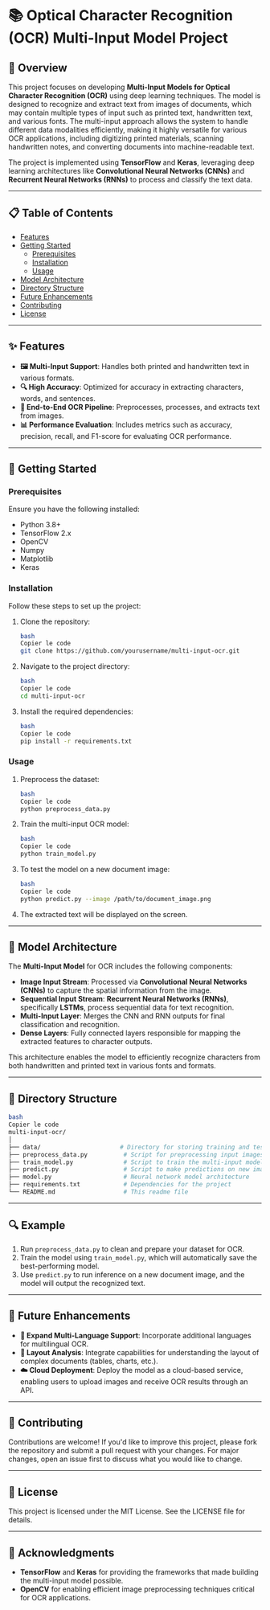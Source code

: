 # 📚 Optical Character Recognition (OCR) Multi-Input Model Project

## 🌟 Overview

This project focuses on developing **Multi-Input Models for Optical Character Recognition (OCR)** using deep learning techniques. The model is designed to recognize and extract text from images of documents, which may contain multiple types of input such as printed text, handwritten text, and various fonts. The multi-input approach allows the system to handle different data modalities efficiently, making it highly versatile for various OCR applications, including digitizing printed materials, scanning handwritten notes, and converting documents into machine-readable text.

The project is implemented using **TensorFlow** and **Keras**, leveraging deep learning architectures like **Convolutional Neural Networks (CNNs)** and **Recurrent Neural Networks (RNNs)** to process and classify the text data.

---

## 📋 Table of Contents

- [Features](https://www.notion.so/124b6f04a80680ff976bd56443416577?pvs=21)
- [Getting Started](https://www.notion.so/124b6f04a80680ff976bd56443416577?pvs=21)
    - [Prerequisites](https://www.notion.so/124b6f04a80680ff976bd56443416577?pvs=21)
    - [Installation](https://www.notion.so/124b6f04a80680ff976bd56443416577?pvs=21)
    - [Usage](https://www.notion.so/124b6f04a80680ff976bd56443416577?pvs=21)
- [Model Architecture](https://www.notion.so/124b6f04a80680ff976bd56443416577?pvs=21)
- [Directory Structure](https://www.notion.so/124b6f04a80680ff976bd56443416577?pvs=21)
- [Future Enhancements](https://www.notion.so/124b6f04a80680ff976bd56443416577?pvs=21)
- [Contributing](https://www.notion.so/124b6f04a80680ff976bd56443416577?pvs=21)
- [License](https://www.notion.so/124b6f04a80680ff976bd56443416577?pvs=21)

---

## ✨ Features

- **🖼️ Multi-Input Support**: Handles both printed and handwritten text in various formats.
- **🔍 High Accuracy**: Optimized for accuracy in extracting characters, words, and sentences.
- **📖 End-to-End OCR Pipeline**: Preprocesses, processes, and extracts text from images.
- **📊 Performance Evaluation**: Includes metrics such as accuracy, precision, recall, and F1-score for evaluating OCR performance.

---

## 🚀 Getting Started

### Prerequisites

Ensure you have the following installed:

- Python 3.8+
- TensorFlow 2.x
- OpenCV
- Numpy
- Matplotlib
- Keras

### Installation

Follow these steps to set up the project:

1. Clone the repository:
    
    ```bash
    bash
    Copier le code
    git clone https://github.com/yourusername/multi-input-ocr.git
    
    ```
    
2. Navigate to the project directory:
    
    ```bash
    bash
    Copier le code
    cd multi-input-ocr
    
    ```
    
3. Install the required dependencies:
    
    ```bash
    bash
    Copier le code
    pip install -r requirements.txt
    
    ```
    

### Usage

1. Preprocess the dataset:
    
    ```bash
    bash
    Copier le code
    python preprocess_data.py
    
    ```
    
2. Train the multi-input OCR model:
    
    ```bash
    bash
    Copier le code
    python train_model.py
    
    ```
    
3. To test the model on a new document image:
    
    ```bash
    bash
    Copier le code
    python predict.py --image /path/to/document_image.png
    
    ```
    
4. The extracted text will be displayed on the screen.

---

## 🧠 Model Architecture

The **Multi-Input Model** for OCR includes the following components:

- **Image Input Stream**: Processed via **Convolutional Neural Networks (CNNs)** to capture the spatial information from the image.
- **Sequential Input Stream**: **Recurrent Neural Networks (RNNs)**, specifically **LSTMs**, process sequential data for text recognition.
- **Multi-Input Layer**: Merges the CNN and RNN outputs for final classification and recognition.
- **Dense Layers**: Fully connected layers responsible for mapping the extracted features to character outputs.

This architecture enables the model to efficiently recognize characters from both handwritten and printed text in various fonts and formats.

---

## 📁 Directory Structure

```bash
bash
Copier le code
multi-input-ocr/
│
├── data/                      # Directory for storing training and testing data
├── preprocess_data.py          # Script for preprocessing input images
├── train_model.py              # Script to train the multi-input model
├── predict.py                  # Script to make predictions on new images
├── model.py                    # Neural network model architecture
├── requirements.txt            # Dependencies for the project
└── README.md                   # This readme file

```

---

## 🔍 Example

1. Run `preprocess_data.py` to clean and prepare your dataset for OCR.
2. Train the model using `train_model.py`, which will automatically save the best-performing model.
3. Use `predict.py` to run inference on a new document image, and the model will output the recognized text.

---

## 🌱 Future Enhancements

- **📜 Expand Multi-Language Support**: Incorporate additional languages for multilingual OCR.
- **📄 Layout Analysis**: Integrate capabilities for understanding the layout of complex documents (tables, charts, etc.).
- **☁️ Cloud Deployment**: Deploy the model as a cloud-based service, enabling users to upload images and receive OCR results through an API.

---

## 🤝 Contributing

Contributions are welcome! If you'd like to improve this project, please fork the repository and submit a pull request with your changes. For major changes, open an issue first to discuss what you would like to change.

---

## 📜 License

This project is licensed under the MIT License. See the LICENSE file for details.

---

## 🙏 Acknowledgments

- **TensorFlow** and **Keras** for providing the frameworks that made building the multi-input model possible.
- **OpenCV** for enabling efficient image preprocessing techniques critical for OCR applications.
